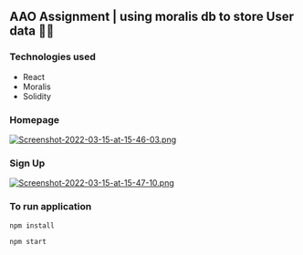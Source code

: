 ## AAO Assignment | using moralis db to store User data  👨‍💻

### Technologies used
- React
- Moralis
- Solidity


### Homepage

[![Screenshot-2022-03-15-at-15-46-03.png](https://i.postimg.cc/jSydgd7P/Screenshot-2022-03-15-at-15-46-03.png)](https://postimg.cc/BjQ0t3Nn)

### Sign Up

[![Screenshot-2022-03-15-at-15-47-10.png](https://i.postimg.cc/hGHkH9RG/Screenshot-2022-03-15-at-15-47-10.png)](https://postimg.cc/2q79WL6p)


### To run application

```
npm install
```

```
npm start
```